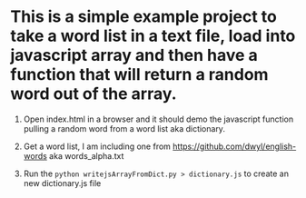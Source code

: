 # This is a simple example project to take a word list in a text file, load into javascript array and then have a function that will return a random word out of the array.

1. Open index.html in a browser and it should demo the javascript function pulling a random word from a word list aka dictionary.

2. Get a word list, I am including one from https://github.com/dwyl/english-words aka words_alpha.txt

3. Run the `python writejsArrayFromDict.py > dictionary.js`  to create an new dictionary.js file

